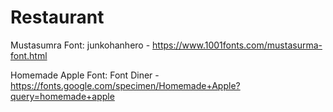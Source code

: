 # Restaurant

Mustasumra Font: junkohanhero 
    - https://www.1001fonts.com/mustasurma-font.html

Homemade Apple Font: Font Diner
    - https://fonts.google.com/specimen/Homemade+Apple?query=homemade+apple